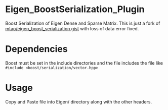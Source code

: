 # Eigen_BoostSerialization_Plugin
Boost Serialization of Eigen Dense and Sparse Matrix.
This is just a fork of [mtao/eigen_boost_serialization gist] with loss of data error fixed.

# Dependencies
Boost must be set in the include directories and the file includes the file like  
`#include <boost/serialization/vector.hpp>`

# Usage
Copy and Paste file into Eigen/ directory along with the other headers.

[mtao/eigen_boost_serialization gist]: https://gist.github.com/mtao/5798888
